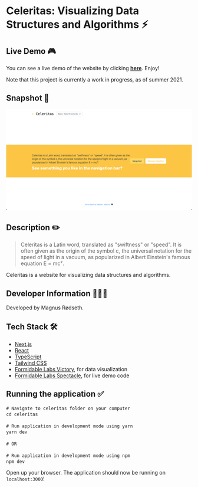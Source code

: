 # Celeritas: Visualizing Data Structures and Algorithms ⚡️

## Live Demo 🎮

You can see a live demo of the website by clicking **[here](https://celeritas.vercel.app/)**. Enjoy!

Note that this project is currently a work in progress, as of summer 2021.

## Snapshot 📸

![Snapshot of Celeritas Landing Page](./static/landing-page.png)

## Description ✏️

> Celeritas is a Latin word, translated as "swiftness" or "speed". It is often given as the origin of the symbol c, the universal notation for the speed of light in a vacuum, as popularized in Albert Einstein's famous equation E = mc².

Celeritas is a website for visualizing data structures and algorithms.

## Developer Information 🙋🏼‍♂️

Developed by Magnus Rødseth.

## Tech Stack 🛠

- [Next.js](https://nextjs.org/)
- [React](https://reactjs.org/)
- [TypeScript](https://www.typescriptlang.org/)
- [Tailwind CSS](https://tailwindcss.com/)
- [Formidable Labs Victory](https://formidable.com/open-source/victory/), for data visualization
- [Formidable Labs Spectacle](https://formidable.com/open-source/spectacle/), for live demo code

## Running the application ✅

```shell
# Navigate to celeritas folder on your computer
cd celeritas

# Run application in development mode using yarn
yarn dev

# OR

# Run application in development mode using npm
npm dev
```

Open up your browser. The application should now be running on `localhost:3000`!
